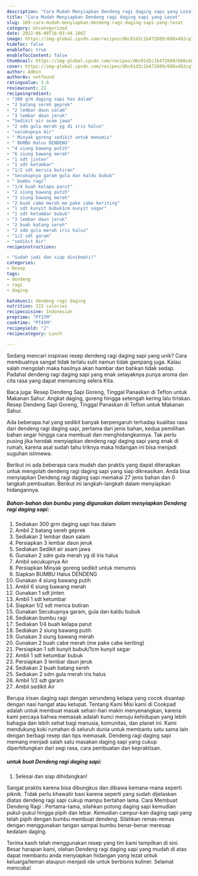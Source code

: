 ```yaml
---
description: "Cara Mudah Menyiapkan Dendeng ragi daging sapi yang Lezat"
title: "Cara Mudah Menyiapkan Dendeng ragi daging sapi yang Lezat"
slug: 169-cara-mudah-menyiapkan-dendeng-ragi-daging-sapi-yang-lezat
category: Uncategorized
date: 2022-06-08T16:03:44.106Z
image: https://img-global.cpcdn.com/recipes/d6c01d2c1b472689/680x482cq70/dendeng-ragi-daging-sapi-foto-resep-utama.jpg
hideToc: false
enableToc: true
enableTocContent: false
thumbnail: https://img-global.cpcdn.com/recipes/d6c01d2c1b472689/680x482cq70/dendeng-ragi-daging-sapi-foto-resep-utama.jpg
cover: https://img-global.cpcdn.com/recipes/d6c01d2c1b472689/680x482cq70/dendeng-ragi-daging-sapi-foto-resep-utama.jpg
author: Admin
authorAv: notfound
ratingvalue: 3.6
reviewcount: 22
recipeingredient:
- "300 grm daging sapi has dalam"
- "2 batang sereh geprek"
- "2 lembar daun salam"
- "3 lembar daun jeruk"
- "Sedikit air asam jawa"
- "2 sdm gula merah yg di iris halus"
- "secukupnya Air"
- " Minyak goreng sedikit untuk menumis"
- " BUMBU Halus DENDENG"
- "4 siung bawang putih"
- "6 siung bawang merah"
- "1 sdt jinten"
- "1 sdt ketumbar"
- "1/2 sdt merica butiran"
- "Secukupnya garam gula dan kaldu bubuk"
- " bumbu ragi"
- "1/4 buah kelapa parut"
- "2 siung bawang putih"
- "3 siung bawang merah"
- "2 buah cabe merah me pake cabe keriting"
- "1 sdt kunyit bubuk1cm kunyit segar"
- "1 sdt ketumbar bubuk"
- "3 lembar daun jeruk"
- "2 buah batang sereh"
- "2 sdm gula merah iris halus"
- "1/2 sdt garam"
- "sedikit Air"
recipeinstructions:

- "Sudah jadi dan siap dinikmati!"
categories:
- Resep
tags:
- dendeng
- ragi
- daging

katakunci: dendeng ragi daging 
nutrition: 222 calories
recipecuisine: Indonesian
preptime: "PT37M"
cooktime: "PT45M"
recipeyield: "2"
recipecategory: Lunch

---
```





Sedang mencari inspirasi resep dendeng ragi daging sapi yang unik? Cara membuatnya sangat tidak terlalu sulit namun tidak gampang juga. Kalau salah mengolah maka hasilnya akan hambar dan bahkan tidak sedap. Padahal dendeng ragi daging sapi yang enak selayaknya punya aroma dan cita rasa yang dapat memancing selera Kita.





Baca juga: Resep Dendeng Sapi Goreng, Tinggal Panaskan di Teflon untuk Makanan Sahur. Angkat daging, goreng hingga setengah kering lalu tiriskan. Resep Dendeng Sapi Goreng, Tinggal Panaskan di Teflon untuk Makanan Sahur.

Ada beberapa hal yang sedikit banyak berpengaruh terhadap kualitas rasa dari dendeng ragi daging sapi, pertama dari jenis bahan, kedua pemilihan bahan segar hingga cara membuat dan menghidangkannya. Tak perlu pusing jika hendak menyiapkan dendeng ragi daging sapi yang enak di rumah, karena asal sudah tahu triknya maka hidangan ini bisa menjadi suguhan istimewa.






Berikut ini ada beberapa cara mudah dan praktis yang dapat diterapkan untuk mengolah dendeng ragi daging sapi yang siap dikreasikan. Anda bisa menyiapkan Dendeng ragi daging sapi memakai 27 jenis bahan dan 0 langkah pembuatan. Berikut ini langkah-langkah dalam menyiapkan hidangannya.

<!--inarticleads1-->

##### Bahan-bahan dan bumbu yang digunakan dalam menyiapkan Dendeng ragi daging sapi:

1. Sediakan 300 grm daging sapi has dalam
1. Ambil 2 batang sereh geprek
1. Sediakan 2 lembar daun salam
1. Persiapkan 3 lembar daun jeruk
1. Sediakan Sedikit air asam jawa
1. Gunakan 2 sdm gula merah yg di iris halus
1. Ambil secukupnya Air
1. Persiapkan  Minyak goreng sedikit untuk menumis
1. Siapkan  BUMBU Halus DENDENG
1. Gunakan 4 siung bawang putih
1. Ambil 6 siung bawang merah
1. Gunakan 1 sdt jinten
1. Ambil 1 sdt ketumbar
1. Siapkan 1/2 sdt merica butiran
1. Gunakan Secukupnya garam, gula dan kaldu bubuk
1. Sediakan  bumbu ragi
1. Sediakan 1/4 buah kelapa parut
1. Sediakan 2 siung bawang putih
1. Gunakan 3 siung bawang merah
1. Gunakan 2 buah cabe merah (me pake cabe keriting)
1. Persiapkan 1 sdt kunyit bubuk/1cm kunyit segar
1. Ambil 1 sdt ketumbar bubuk
1. Persiapkan 3 lembar daun jeruk
1. Sediakan 2 buah batang sereh
1. Sediakan 2 sdm gula merah iris halus
1. Ambil 1/2 sdt garam
1. Ambil sedikit Air


Berupa irisan daging sapi dengan serundeng kelapa yang cocok disantap dengan nasi hangat atau ketupat. Tentang Kami Misi kami di Cookpad adalah untuk membuat masak sehari-hari makin menyenangkan, karena kami percaya bahwa memasak adalah kunci menuju kehidupan yang lebih bahagia dan lebih sehat bagi manusia, komunitas, dan planet ini. Kami mendukung koki rumahan di seluruh dunia untuk membantu satu sama lain dengan berbagi resep dan tips memasak. Dendeng ragi daging sapi memang menjadi salah satu masakan daging sapi yang cukup diperhitungkan dari segi rasa, cara pembuatan dan kepraktisan. 

<!--inarticleads2-->

#####  untuk buat Dendeng ragi daging sapi:


1. Selesai dan siap dihidangkan!

Sangat praktis karena bisa dibungkus dan dibawa kemana-mana seperti piknik. Tidak perlu khawatir basi karena seperti yang sudah dijelaskan diatas dendeng ragi sapi cukup mampu bertahan lama. Cara Membuat Dendeng Ragi : Pertama-tama, silahkan potong daging sapi kemudian pukul-pukul hingga pipih dan lebar. Kemudian campur-kan daging sapi yang telah pipih dengan bumbu membuat dendeng. Silahkan remas-remas dengan menggunakan tangan sampai bumbu benar-benar meresap kedalam daging. 

Terima kasih telah menggunakan resep yang tim kami tampilkan di sini. Besar harapan kami, olahan Dendeng ragi daging sapi yang mudah di atas dapat membantu anda menyiapkan hidangan yang lezat untuk keluarga/teman ataupun menjadi ide untuk berbisnis kuliner. Selamat mencoba!
